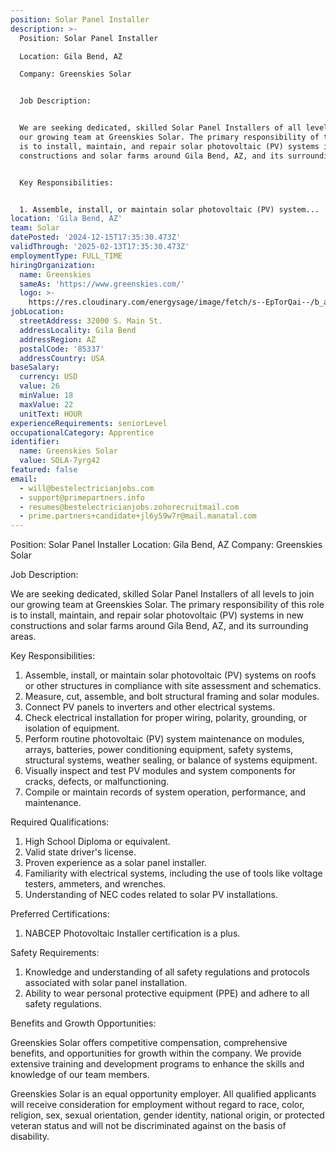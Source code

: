 ```yaml
---
position: Solar Panel Installer
description: >-
  Position: Solar Panel Installer

  Location: Gila Bend, AZ

  Company: Greenskies Solar


  Job Description:


  We are seeking dedicated, skilled Solar Panel Installers of all levels to join
  our growing team at Greenskies Solar. The primary responsibility of this role
  is to install, maintain, and repair solar photovoltaic (PV) systems in new
  constructions and solar farms around Gila Bend, AZ, and its surrounding areas.


  Key Responsibilities:


  1. Assemble, install, or maintain solar photovoltaic (PV) system...
location: 'Gila Bend, AZ'
team: Solar
datePosted: '2024-12-15T17:35:30.473Z'
validThrough: '2025-02-13T17:35:30.473Z'
employmentType: FULL_TIME
hiringOrganization:
  name: Greenskies
  sameAs: 'https://www.greenskies.com/'
  logo: >-
    https://res.cloudinary.com/energysage/image/fetch/s--EpTorQai--/b_auto,c_pad,f_auto,h_200,q_auto,w_200/https://es-media-prod.s3.amazonaws.com/media/supplier/logo/source/Greenskies_Clean_Focus_Company.jpg
jobLocation:
  streetAddress: 32000 S. Main St.
  addressLocality: Gila Bend
  addressRegion: AZ
  postalCode: '85337'
  addressCountry: USA
baseSalary:
  currency: USD
  value: 26
  minValue: 18
  maxValue: 22
  unitText: HOUR
experienceRequirements: seniorLevel
occupationalCategory: Apprentice
identifier:
  name: Greenskies Solar
  value: SOLA-7yrg42
featured: false
email:
  - will@bestelectricianjobs.com
  - support@primepartners.info
  - resumes@bestelectricianjobs.zohorecruitmail.com
  - prime.partners+candidate+jl6y59w7r@mail.manatal.com
---
```




Position: Solar Panel Installer
Location: Gila Bend, AZ
Company: Greenskies Solar

Job Description:

We are seeking dedicated, skilled Solar Panel Installers of all levels to join our growing team at Greenskies Solar. The primary responsibility of this role is to install, maintain, and repair solar photovoltaic (PV) systems in new constructions and solar farms around Gila Bend, AZ, and its surrounding areas.

Key Responsibilities:

1. Assemble, install, or maintain solar photovoltaic (PV) systems on roofs or other structures in compliance with site assessment and schematics.
2. Measure, cut, assemble, and bolt structural framing and solar modules.
3. Connect PV panels to inverters and other electrical systems.
4. Check electrical installation for proper wiring, polarity, grounding, or isolation of equipment.
5. Perform routine photovoltaic (PV) system maintenance on modules, arrays, batteries, power conditioning equipment, safety systems, structural systems, weather sealing, or balance of systems equipment.
6. Visually inspect and test PV modules and system components for cracks, defects, or malfunctioning.
7. Compile or maintain records of system operation, performance, and maintenance.

Required Qualifications:

1. High School Diploma or equivalent.
2. Valid state driver's license.
3. Proven experience as a solar panel installer.
4. Familiarity with electrical systems, including the use of tools like voltage testers, ammeters, and wrenches.
5. Understanding of NEC codes related to solar PV installations.

Preferred Certifications:

1. NABCEP Photovoltaic Installer certification is a plus.

Safety Requirements:

1. Knowledge and understanding of all safety regulations and protocols associated with solar panel installation.
2. Ability to wear personal protective equipment (PPE) and adhere to all safety regulations.

Benefits and Growth Opportunities:

Greenskies Solar offers competitive compensation, comprehensive benefits, and opportunities for growth within the company. We provide extensive training and development programs to enhance the skills and knowledge of our team members. 

Greenskies Solar is an equal opportunity employer. All qualified applicants will receive consideration for employment without regard to race, color, religion, sex, sexual orientation, gender identity, national origin, or protected veteran status and will not be discriminated against on the basis of disability.